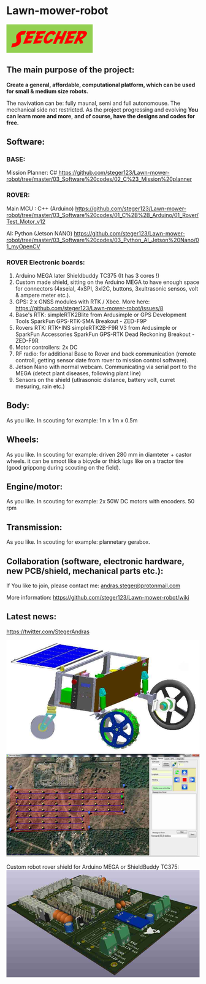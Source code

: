 # Lawn-mower-robot
![alt text](https://github.com/steger123/Lawn-mower-robot/blob/master/01_Pictures/99_GitHub/logo.png)

## The main purpose of the project:

**Create a general, affordable, computational platform, which can be used for small & medium size robots.**

The navivation can be: fully maunal, semi and full autonomouse.
The mechanical side not restricted.
As the project progressing and evolving **You can learn more and more**, **and of course, have the designs and codes for free.**

## Software:

### BASE:
Mission Planner: C#
https://github.com/steger123/Lawn-mower-robot/tree/master/03_Software%20codes/02_C%23_Mission%20planner

### ROVER:
Main MCU : C++ (Arduino)
https://github.com/steger123/Lawn-mower-robot/tree/master/03_Software%20codes/01_C%2B%2B_Arduino/01_Rover/Test_Motor_v12

AI: Python (Jetson NANO)
https://github.com/steger123/Lawn-mower-robot/tree/master/03_Software%20codes/03_Python_AI_Jetson%20Nano/01_myOpenCV

### ROVER Electronic boards:
1. Arduino MEGA later Shieldbuddy TC375 (It has 3 cores !)
2. Custom made shield, sitting on the Arduino MEGA to have enough space for connectors (4xseial, 4xSPI, 3xI2C, buttons, 3xultrasonic sensos, volt & ampere meter etc.).
3. GPS: 2 x GNSS modules with RTK / Xbee. More here: https://github.com/steger123/Lawn-mower-robot/issues/8
5. Base's RTK: simpleRTK2Blite from Ardusimple or GPS Development Tools SparkFun GPS-RTK-SMA Breakout - ZED-F9P
6. Rovers RTK: RTK+INS simpleRTK2B-F9R V3 from Ardusimple or SparkFun Accessories SparkFun GPS-RTK Dead Reckoning Breakout - ZED-F9R
7. Motor controllers: 2x DC
8. RF radio: for additional Base to Rover and back communication (remote controll, getting sensor date from rover to mission control software).
9. Jetson Nano with normal webcam. Communicating via serial port to the MEGA (detect plant diseases, following plant line)
10. Sensors on the shield (utlrasonoic distance, battery volt, curret mesuring, rain etc.)

## Body:
As you like. In scouting for example: 1m x 1m x 0.5m

## Wheels:
As you like. In scouting for example: driven 280 mm in diamteter + castor wheels.
it can be smoot like a bicycle or thick lugs like on a tractor tire (good grippong during scouting on the field).

## Engine/motor:
As you like. In scouting for example: 2x 50W DC motors with encoders. 50 rpm

## Transmission:
As you like. In scouting for example: plannetary gerabox.

## Collaboration (software, electronic hardware, new PCB/shield, mechanical parts etc.):
If You like to join, please contact me:
andras.steger@protonmail.com

More information:
https://github.com/steger123/Lawn-mower-robot/wiki

## Latest news:
https://twitter.com/StegerAndras

![alt text](https://github.com/steger123/Lawn-mower-robot/blob/master/01_Pictures/99_GitHub/Rover_1.jpg)
![alt text](https://github.com/steger123/Lawn-mower-robot/blob/master/01_Pictures/99_GitHub/Mission%20planner_6%20C%23.jpg)

Custom robot rover shield for Arduino MEGA or ShieldBuddy TC375:
![alt text](https://github.com/steger123/Lawn-mower-robot/blob/master/01_Pictures/99_GitHub/Shield_Arduino%20MEGA_2.jpg)
